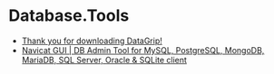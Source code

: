 # Database.Tools

- [Thank you for downloading DataGrip!](https://www.jetbrains.com/datagrip/download/download-thanks.html)
- [Navicat GUI | DB Admin Tool for MySQL, PostgreSQL, MongoDB, MariaDB, SQL Server, Oracle &amp; SQLite client](https://www.navicat.com/en/)
